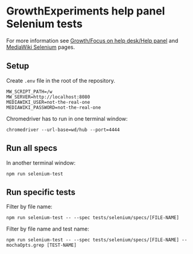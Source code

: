 # GrowthExperiments help panel Selenium tests

For more information see [Growth/Focus on help desk/Help panel](https://www.mediawiki.org/wiki/Growth/Focus_on_help_desk/Help_panel) and [MediaWiki Selenium](https://www.mediawiki.org/wiki/Selenium) pages.

## Setup

Create `.env` file in the root of the repository.

    MW_SCRIPT_PATH=/w
    MW_SERVER=http://localhost:8080
    MEDIAWIKI_USER=not-the-real-one
    MEDIAWIKI_PASSWORD=not-the-real-one

Chromedriver has to run in one terminal window:

    chromedriver --url-base=wd/hub --port=4444

## Run all specs

In another terminal window:

    npm run selenium-test

## Run specific tests

Filter by file name:

    npm run selenium-test -- --spec tests/selenium/specs/[FILE-NAME]

Filter by file name and test name:

    npm run selenium-test -- --spec tests/selenium/specs/[FILE-NAME] --mochaOpts.grep [TEST-NAME]